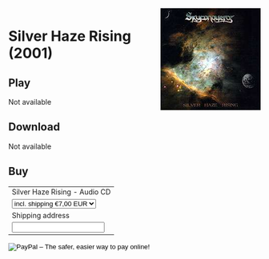 <img style="float: right;" src="img/skyconqueror_silvenhazerising.jpg" title="Silver Haze Rising"/>

Silver Haze Rising (2001)
===

<i class="fa fa-play-circle" title="Play"></i> Play
---

Not available


<i class="fa fa-download" title="Download"></i> Download
---

Not available

<i class="fa fa-shopping-cart" title="Buy"></i> Buy
---

<form action="https://www.paypal.com/cgi-bin/webscr" method="post" target="_top">
<input type="hidden" name="cmd" value="_s-xclick">
<input type="hidden" name="hosted_button_id" value="RP8P4VD3A6B3Y">
<table>
<tr><td><input type="hidden" name="on0" value="Silver Haze Rising - Audio CD">Silver Haze Rising - Audio CD</td></tr><tr><td><select name="os0">
	<option value="incl. shipping">incl. shipping €7,00 EUR</option>
</select> </td></tr>
<tr><td><input type="hidden" name="on1" value="Shipping address">Shipping address</td></tr><tr><td><input type="text" name="os1" maxlength="200"></td></tr>
</table>
<input type="hidden" name="currency_code" value="EUR">
<input type="image" src="https://www.paypalobjects.com/en_US/GB/i/btn/btn_buynowCC_LG.gif" border="0" name="submit" alt="PayPal – The safer, easier way to pay online!">
<img alt="" border="0" src="https://www.paypalobjects.com/de_DE/i/scr/pixel.gif" width="1" height="1">
</form>

